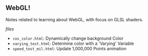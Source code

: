 ## WebGL!

Notes related to learning about WebGL, with focus on GLSL shaders.

*files*

* `cos_color.html`: Dynamically change background Color
* `varying_test.html`:  Determine color with a 'Varying' Variable
* `speed_test_mil.html`:  Update 1,000,000 Points animation
